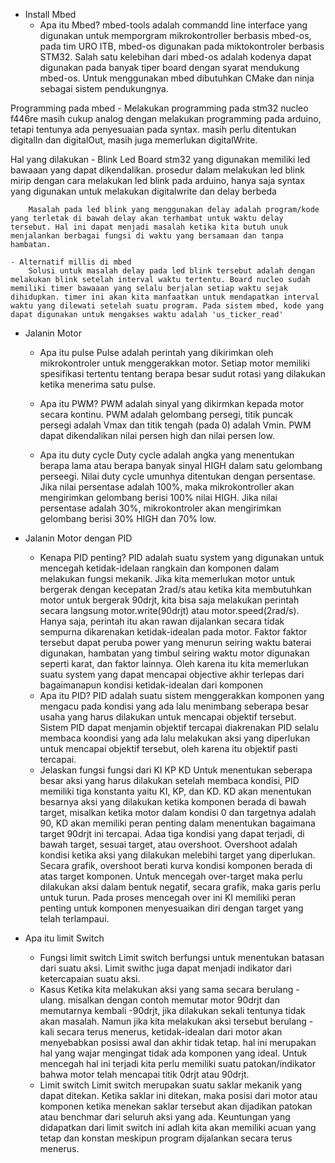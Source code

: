 - Install Mbed
    - Apa itu Mbed?
    mbed-tools adalah commandd line interface yang digunakan untuk memporgram mikrokontroller berbasis mbed-os, pada tim URO ITB, mbed-os digunakan pada miktokontroler berbasis STM32. Salah satu kelebihan dari mbed-os adalah kodenya dapat digunakan pada banyak tiper board dengan syarat mendukung mbed-os. Untuk menggunakan mbed dibutuhkan CMake dan ninja sebagai sistem pendukungnya.

Programming pada mbed
    - Melakukan programming pada stm32 nucleo f446re masih cukup analog dengan melakukan programming pada arduino, tetapi tentunya ada penyesuaian pada syntax. masih perlu ditentukan digitalIn dan digitalOut, masih juga memerlukan digitalWrite.

Hal yang dilakukan
    - Blink Led
        Board stm32 yang digunakan memiliki led bawaaan yang dapat dikendalikan. prosedur dalam melakukan led blink mirip dengan cara melakukan led blink pada arduino, hanya saja syntax yang digunakan untuk melakukan digitalwrite dan delay berbeda
    
        Masalah pada led blink yang menggunakan delay adalah program/kode yang terletak di bawah delay akan terhambat untuk waktu delay tersebut. Hal ini dapat menjadi masalah ketika kita butuh unuk menjalankan berbagai fungsi di waktu yang bersamaan dan tanpa hambatan.

    - Alternatif millis di mbed
        Solusi untuk masalah delay pada led blink tersebut adalah dengan melakukan blink setelah interval waktu tertentu. Board nucleo sudah memiliki timer bawaaan yang selalu berjalan setiap waktu sejak dihidupkan. timer ini akan kita manfaatkan untuk mendapatkan interval waktu yang dilewati setelah suatu program. Pada sistem mbed, kode yang dapat digunakan untuk mengakses waktu adalah 'us_ticker_read'

- Jalanin Motor
    - Apa itu pulse
        Pulse adalah perintah yang dikirimkan oleh mikrokontroler untuk menggerakkan motor. Setiap motor memiliki spesifikasi tertentu tentang berapa besar sudut rotasi yang dilakukan ketika menerima satu pulse. 
    - Apa itu PWM?
        PWM adalah sinyal yang dikirmkan kepada motor secara kontinu. PWM adalah gelombang persegi, titik puncak persegi adalah Vmax dan titik tengah (pada 0) adalah Vmin. PWM dapat dikendalikan nilai persen high dan nilai persen low.

    - Apa itu duty cycle
        Duty cycle adalah angka yang menentukan berapa lama atau berapa banyak sinyal HIGH dalam satu gelombang perseegi. Nilai duty cycle umunhya ditentukan dengan persentase. Jika nilai persentase adalah 100%, maka mikrokontroller akan mengirimkan gelombang berisi 100% nilai HIGH. Jika nilai persentase adalah 30%, mikrokontroler akan mengirimkan gelombang berisi 30% HIGH dan 70% low.

- Jalanin Motor dengan PID
    - Kenapa PID penting?
        PID adalah suatu system yang digunakan untuk mencegah ketidak-idelaan rangkain dan komponen dalam melakukan fungsi mekanik. Jika kita memerlukan motor untuk bergerak dengan kecepatan 2rad/s atau ketika kita membutuhkan motor untuk bergerak 90drjt, kita bisa saja melakukan perintah secara langsung motor.write(90drjt) atau motor.speed(2rad/s). Hanya saja, perintah itu akan rawan dijalankan secara tidak sempurna dikarenakan ketidak-idealan pada motor. Faktor faktor tersebut dapat peruba power yang menurun seiring waktu baterai digunakan, hambatan yang timbul seiring waktu motor digunakan seperti karat, dan faktor lainnya. Oleh karena itu kita memerlukan suatu system yang dapat mencapai objective akhir terlepas dari bagaimanapun kondisi ketidak-idealan dari komponen
    - Apa itu PID?
        PID adalah suatu sistem menggerakkan komponen yang mengacu pada kondisi yang ada lalu menimbang seberapa besar usaha yang harus dilakukan untuk mencapai objektif tersebut. Sistem PID dapat menjamin objektif tercapai diakrenakan PID selalu membaca koondisi yang ada lalu melakukan aksi yang diperlukan untuk mencapai objektif tersebut, oleh karena itu objektif pasti tercapai.
    - Jelaskan fungsi fungsi dari KI KP KD
        Untuk menentukan seberapa besar aksi yang harus dilakukan setelah membaca kondisi, PID memiliki tiga konstanta yaitu KI, KP, dan KD. KD akan menentukan besarnya aksi yang dilakukan ketika komponen berada di bawah target, misalkan ketika motor dalam kondisi 0 dan targetnya adalah 90, KD akan memiliki peran penting dalam menentukan bagaimana target 90drjt ini tercapai. Adaa tiga kondisi yang dapat terjadi, di bawah target, sesuai target, atau overshoot. Overshoot adalah kondisi ketika aksi yang dilakukan melebihi target yang diperlukan. Secara grafik, overshoot berati kurva kondisi komponen berada di atas target komponen. Untuk mencegah over-target maka perlu dilakukan aksi dalam bentuk negatif, secara grafik, maka garis perlu untuk turun. Pada proses mencegah over ini KI memiliki peran penting untuk komponen menyesuaikan diri dengan target yang telah terlampaui.

- Apa itu limit Switch
    - Fungsi limit switch
        Limit switch berfungsi untuk menentukan batasan dari suatu aksi. Limit swithc juga dapat menjadi indikator dari ketercapaian suatu aksi.
    - Kasus
        Ketika kita melakukan aksi yang sama secara berulang - ulang. misalkan dengan contoh memutar motor 90drjt dan memutarnya kembali -90drjt, jika dilakukan sekali tentunya tidak akan masalah. Namun jika kita melakukan aksi tersebut berulang - kali secara terus menerus, ketidak-idealan dari motor akan menyebabkan posissi awal dan akhir tidak tetap. hal ini merupakan hal yang wajar mengingat tidak ada komponen yang ideal. Untuk mencegah hal ini terjadi kita perlu memiliki suatu patokan/indikator bahwa motor telah mencapai titik 0drjt atau 90drjt.
    - Limit switch
        Limit switch merupakan suatu saklar mekanik yang dapat ditekan. Ketika saklar ini ditekan, maka posisi dari motor atau komponen ketika menekan saklar tersebut akan dijadikan patokan atau benchmar dari seluruh aksi yang ada. Keuntungan yang didapatkan dari limit switch ini adlah kita akan memiliki acuan yang tetap dan konstan meskipun program dijalankan secara terus menerus. 
